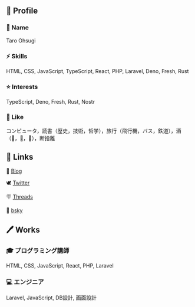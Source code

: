 ## 👾 Profile

<!--
```json
{
  "name": "Taro Ohsugi",
  "works" : [
    {
      "work": "🎓 G's ACADEMY FUKUOKA 主任講師",
      "skills": [
        "JavaScript",
        "React",
        "PHP",
        "Laravel"
      ]
    },
    {
      "work": "🎓 エンジニア",
      "skills": [
        "Laravel",
        "JavaScript",
        "画面設計",
        "DB設計"
      ]
    }
  ],
  "interests": [
    "TypeScript",
    "Deno",
    "Fresh",
    "Rust"
  ],
  "like": [
    ["💻", "📚", "✈", "🥃"]
  ]
}
```
-->

### 📝 Name

Taro Ohsugi

### ⚡ Skills

HTML, CSS, JavaScript, TypeScript, React, PHP, Laravel, Deno, Fresh, Rust

### ⭐ Interests

TypeScript, Deno, Fresh, Rust, Nostr

### 🥃 Like

コンピュータ，読書（歴史，技術，哲学），旅行（飛行機，バス，鉄道），酒（🥃，🍷，🍺），断捨離

## 🔗 Links

📝 [Blog](https://taroosg.dev/)

🕊 [Twitter](https://twitter.com/taroosg)

🪧 [Threads](https://threads.net/@taroosg)

🔷 [bsky](https://bsky.app/profile/taroosg.bsky.social)

## 🖊 Works

### 🎓 プログラミング講師

HTML, CSS, JavaScript, React, PHP, Laravel

### 💻 エンジニア

Laravel, JavaScript, DB設計, 画面設計




